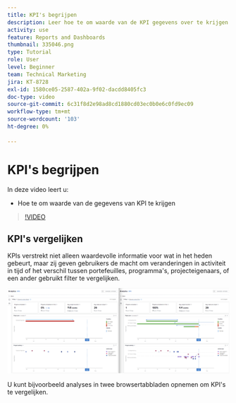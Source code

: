 ```yaml
---
title: KPI's begrijpen
description: Leer hoe te om waarde van de KPI gegevens over te krijgen wat in het heden evenals tendensen van het verleden gebeurt.
activity: use
feature: Reports and Dashboards
thumbnail: 335046.png
type: Tutorial
role: User
level: Beginner
team: Technical Marketing
jira: KT-8728
exl-id: 1580ce05-2587-402a-9f02-dacdd8405fc3
doc-type: video
source-git-commit: 6c31f8d2e98ad8cd1880cd03ec0b0e6c0fd9ec09
workflow-type: tm+mt
source-wordcount: '103'
ht-degree: 0%

---
```


# KPI&#39;s begrijpen

In deze video leert u:

* Hoe te om waarde van de gegevens van KPI te krijgen

>[!VIDEO](https://video.tv.adobe.com/v/335046/?quality=12&learn=on)

## KPI&#39;s vergelijken

KPIs verstrekt niet alleen waardevolle informatie voor wat in het heden gebeurt, maar zij geven gebruikers de macht om veranderingen in activiteit in tijd of het verschil tussen portefeuilles, programma&#39;s, projecteigenaars, of een ander gebruikt filter te vergelijken.

![Een afbeelding die twee browsertabbladen naast elkaar weergeeft](assets/section-2-0.png)

U kunt bijvoorbeeld analyses in twee browsertabbladen opnemen om KPI&#39;s te vergelijken.
